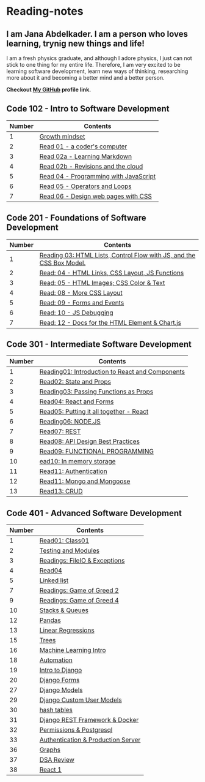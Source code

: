 # Reading-notes

## I am Jana Abdelkader. I am a person who loves learning, trynig new things and life!
I am a fresh physics graduate, and although I adore physics, I just can not stick to one thing for my entire life.  Therefore, I am very excited to be learning software development, learn new ways of thinking, researching more about it and becoming a better mind and a better person. 

**Checkout [My GitHub](https://github.com/Jana998-alt) profile link.**



## Code 102 - Intro to Software Development

| Number | Contents |
| --- | --- |
| 1 | [Growth mindset](102readings/Growthmindset.md) |
| 2 | [Read 01 - a coder's computer](102readings/Read01.md) |
| 3 | [Read 02a - Learning Markdown](102readings/Read02a.md) |
| 4 | [Read 02b - Revisions and the cloud](102readings/Read02b.md) |
| 5 | [Read 04 - Programming with JavaScript](102readings/read04.md) |
| 6 | [Read 05 - Operators and Loops](102readings/Read05.md) | 
| 7 | [Read 06 - Design web pages with CSS](102readings/Read06.md) |



## Code 201 - Foundations of Software Development


| Number | Contents |
| --- | --- |
| 1 | [Reading 03: HTML Lists, Control Flow with JS, and the CSS Box Model.](201readings/Read03.md) |
| 2 | [Read: 04 - HTML Links, CSS Layout, JS Functions](201readings/Read04.md) |
| 3 | [Read: 05 - HTML Images; CSS Color & Text](201readings/Read05.md) |
| 4 | [Read: 08 - More CSS Layout](201readings/Read08.md) |
| 5 | [Read: 09 - Forms and Events](201readings/Read09.md) |
| 6 | [Read: 10 - JS Debugging](201readings/Read10.md) |
| 7 | [Read: 12 - Docs for the HTML <canvas> Element & Chart.js](201readings/Read12.md)|



## Code 301 - Intermediate Software Development


| Number | Contents |
| --- | --- |
| 1 | [Reading01: Introduction to React and Components](301readings/read01.md) |
| 2 | [Read02: State and Props](301readings/read02.md) |
| 3 | [Reading03: Passing Functions as Props](301readings/read3.md) |
| 4 | [Read04: React and Forms](301readings/read4.md) |
| 5 | [Read05: Putting it all together - React](301readings/read5.md) |
| 6 | [Reading06: NODE.JS](301readings/read06.md) |
| 7 | [Read07: REST](301readings/read07.md) |
| 8 | [Read08: API Design Best Practices ](301readings/read08.md) |
| 9 | [Read09: FUNCTIONAL PROGRAMMING ](301readings/read09.md) |
| 10 | [ead10: In memory storage ](301readings/read10.md) |
| 11 | [Read11: Authentication](301readings/read11.md) |
| 12 | [Read11: Mongo and Mongoose](301readings/read12.md) |
| 13 | [Read13: CRUD](301readings/read13.md) |



## Code 401 - Advanced Software Development


| Number | Contents |
| --- | --- |
| 1  | [Read01: Class01](401readings/read01.md) |
| 2 | [Testing and Modules](401readings/read02.md) | 
| 3 | [Readings: FileIO & Exceptions](401readings/read03.md) | 
| 4 | [Read04](401readings/read04.md) |
| 5 | [Linked list](401readings/read05.md) |
| 7 | [Readings: Game of Greed 2](401readings/read07.md) | 
| 9 | [Readings: Game of Greed 4](401readings/read09.md) | 
| 10 | [Stacks & Queues](401readings/read10.md) |
| 12 | [Pandas](401readings/read12.md) |
| 13 | [Linear Regressions](401readings/read13.md) |
| 15 | [Trees](401readings/read15.md) |
| 16 | [ Machine Learning Intro](401readings/read16.md) |
| 18 | [Automation](401readings/read18.md) |
| 19 | [Intro to Django](401readings/read26.md) |
| 20 | [Django Forms](401readings/read28.md) |
| 27 | [Django Models](401readings/read27.md) |
| 29 | [Django Custom User Models](401readings/read29.md) |
| 30 | [hash tables](401readings/read30.md) |
| 31 | [Django REST Framework & Docker](401readings/read31.md) |
| 32 | [Permissions & Postgresql](401readings/read32.md) |
| 33 | [Authentication & Production Server](401readings/read33.md) |
| 36 | [Graphs](401readings/read36.md) |
| 37 | [DSA Review](401readings/read37.md) | 
| 38 | [React 1](401readings/read38.md) |

